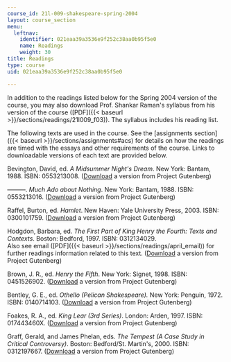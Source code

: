 ```yaml
---
course_id: 21l-009-shakespeare-spring-2004
layout: course_section
menu:
  leftnav:
    identifier: 021eaa39a3536e9f252c38aa0b95f5e0
    name: Readings
    weight: 30
title: Readings
type: course
uid: 021eaa39a3536e9f252c38aa0b95f5e0

---
```


In addition to the readings listed below for the Spring 2004 version of the course, you may also download Prof. Shankar Raman's syllabus from his version of the course ([PDF]({{< baseurl >}}/sections/readings/21l009_f03)). The syllabus includes his reading list.

The following texts are used in the course. See the [assignments section]({{< baseurl >}}/sections/assignments#acs) for details on how the readings are timed with the essays and other requirements of the course. Links to downloadable versions of each text are provided below.

Bevington, David, ed. _A Midsummer Night's Dream_. New York: Bantam, 1988. ISBN: 0553213008. ([Download](http://www.gutenberg.org/etext/2242) a version from Project Gutenberg)

———. _Much Ado about Nothing_. New York: Bantam, 1988. ISBN: 0553213016. ([Download](http://www.gutenberg.org/etext/2240) a version from Project Gutenberg)

Raffel, Burton, ed. _Hamlet_. New Haven: Yale University Press, 2003. ISBN: 0300101759. ([Download](http://www.gutenberg.org/etext/2265) a version from Project Gutenberg)

Hodgdon, Barbara, ed. _The First Part of King Henry the Fourth: Texts and Contexts_. Boston: Bedford, 1997. ISBN: 0312134029.  
Also see email ([PDF]({{< baseurl >}}/sections/readings/april_email)) for further readings information related to this text. ([Download](http://www.gutenberg.org/etext/1780) a version from Project Gutenberg)

Brown, J. R., ed. _Henry the Fifth_. New York: Signet, 1998. ISBN: 0451526902. ([Download](http://www.gutenberg.org/etext/1784) a version from Project Gutenberg)

Bentley, G. E., ed. _Othello (Pelican Shakespeare)._ New York: Penguin, 1972. ISBN: 0140714103. ([Download](http://www.gutenberg.org/etext/2267) a version from Project Gutenberg)

Foakes, R. A., ed. _King Lear (3rd Series)_. London: Arden, 1997. ISBN: 017443460X. ([Download](http://www.gutenberg.org/etext/2266) a version from Project Gutenberg)

Graff, Gerald, and James Phelan, eds. _The Tempest (A Case Study in Critical Controversy)_. Boston: Bedford/St. Martin's, 2000. ISBN: 0312197667. ([Download](http://www.gutenberg.org/etext/2235) a version from Project Gutenberg)